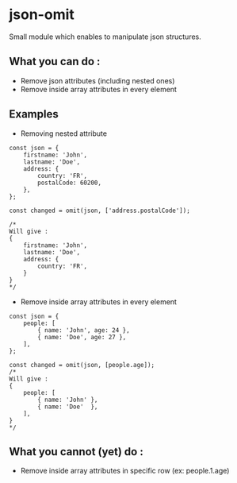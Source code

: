 # json-omit


Small module which enables to manipulate json structures. 

## What you can do :

- Remove json attributes (including nested ones)
- Remove inside array attributes in every element

## Examples

- Removing nested attribute
```node
const json = {
    firstname: 'John',
    lastname: 'Doe',
    address: {
        country: 'FR',
        postalCode: 60200,
    },
};

const changed = omit(json, ['address.postalCode']);

/*
Will give : 
{
    firstname: 'John',
    lastname: 'Doe',
    address: {
        country: 'FR',
    }
}
*/
```
- Remove inside array attributes in every element
```node
const json = {
    people: [
        { name: 'John', age: 24 },
        { name: 'Doe', age: 27 },
    ],
};

const changed = omit(json, [people.age]);
/*
Will give :
{
    people: [
        { name: 'John' },
        { name: 'Doe'  },
    ],
}
*/
```

## What you cannot (yet) do : 

- Remove inside array attributes in specific row (ex: people.1.age)
